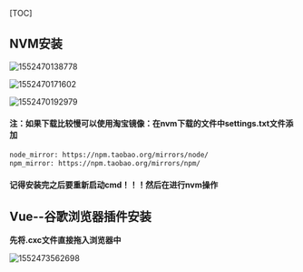 [TOC]

## **NVM安装**

![1552470138778](C:\Users\Administrator\AppData\Roaming\Typora\typora-user-images\1552470138778.png)

![1552470171602](C:\Users\Administrator\AppData\Roaming\Typora\typora-user-images\1552470171602.png)

![1552470192979](C:\Users\Administrator\AppData\Roaming\Typora\typora-user-images\1552470192979.png)

#### 注：如果下载比较慢可以使用淘宝镜像：在nvm下载的文件中settings.txt文件添加

```txt
node_mirror: https://npm.taobao.org/mirrors/node/
npm_mirror: https://npm.taobao.org/mirrors/npm/
```

####  **记得安装完之后要重新启动cmd！！！然后在进行nvm操作**



## Vue--谷歌浏览器插件安装

**先将.cxc文件直接拖入浏览器中**

![1552473562698](C:\Users\Administrator\AppData\Roaming\Typora\typora-user-images\1552473562698.png)

